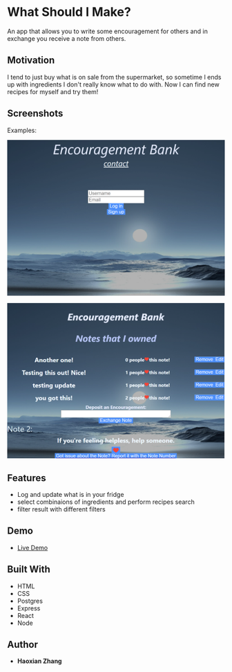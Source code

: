 # What Should I Make?

An app that allows you to write some encouragement for others and in exchange you receive a note from others. 

## Motivation

I tend to just buy what is on sale from the supermarket, so sometime I ends up with ingredients I don't really know what to do with. Now I can find new recipes for myself and try them!

## Screenshots
Examples:

![Example](./ScreenshotHomepage.png)

![Example](./ScreenshotUserpage.png)

## Features

* Log and update what is in your fridge
* select combinaions of ingredients and perform recipes search
* filter result with different filters 

## Demo

- [Live Demo](https://what-should-i-make-client.vercel.app/)

## Built With

* HTML
* CSS
* Postgres
* Express
* React
* Node

## Author

* **Haoxian Zhang** 